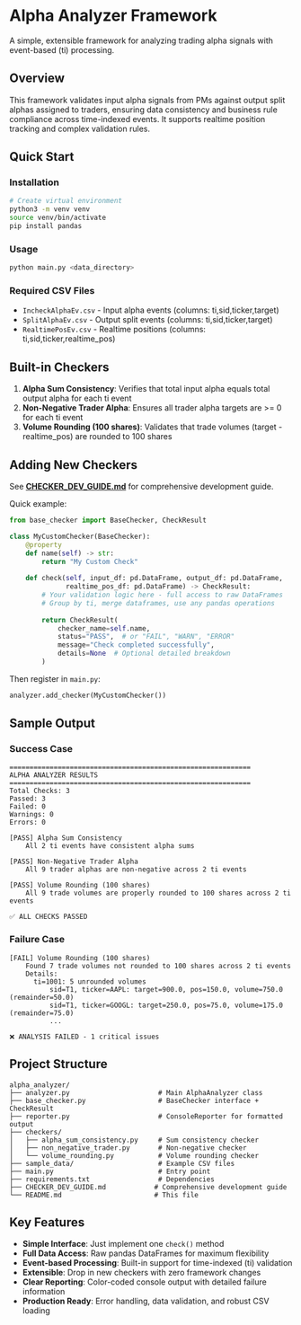 # Alpha Analyzer Framework

A simple, extensible framework for analyzing trading alpha signals with event-based (ti) processing.

## Overview

This framework validates input alpha signals from PMs against output split alphas assigned to traders, ensuring data consistency and business rule compliance across time-indexed events. It supports realtime position tracking and complex validation rules.

## Quick Start

### Installation
```bash
# Create virtual environment
python3 -m venv venv
source venv/bin/activate
pip install pandas
```

### Usage
```bash
python main.py <data_directory>
```

### Required CSV Files
- `IncheckAlphaEv.csv` - Input alpha events (columns: ti,sid,ticker,target)
- `SplitAlphaEv.csv` - Output split events (columns: ti,sid,ticker,target)
- `RealtimePosEv.csv` - Realtime positions (columns: ti,sid,ticker,realtime_pos)

## Built-in Checkers

1. **Alpha Sum Consistency**: Verifies that total input alpha equals total output alpha for each ti event
2. **Non-Negative Trader Alpha**: Ensures all trader alpha targets are >= 0 for each ti event
3. **Volume Rounding (100 shares)**: Validates that trade volumes (target - realtime_pos) are rounded to 100 shares

## Adding New Checkers

See **[CHECKER_DEV_GUIDE.md](CHECKER_DEV_GUIDE.md)** for comprehensive development guide.

Quick example:
```python
from base_checker import BaseChecker, CheckResult

class MyCustomChecker(BaseChecker):
    @property
    def name(self) -> str:
        return "My Custom Check"
    
    def check(self, input_df: pd.DataFrame, output_df: pd.DataFrame, 
              realtime_pos_df: pd.DataFrame) -> CheckResult:
        # Your validation logic here - full access to raw DataFrames
        # Group by ti, merge dataframes, use any pandas operations
        
        return CheckResult(
            checker_name=self.name,
            status="PASS",  # or "FAIL", "WARN", "ERROR"
            message="Check completed successfully",
            details=None  # Optional detailed breakdown
        )
```

Then register in `main.py`:
```python
analyzer.add_checker(MyCustomChecker())
```

## Sample Output

### Success Case
```
============================================================
ALPHA ANALYZER RESULTS
============================================================
Total Checks: 3
Passed: 3
Failed: 0
Warnings: 0
Errors: 0

[PASS] Alpha Sum Consistency
    All 2 ti events have consistent alpha sums

[PASS] Non-Negative Trader Alpha
    All 9 trader alphas are non-negative across 2 ti events

[PASS] Volume Rounding (100 shares)
    All 9 trade volumes are properly rounded to 100 shares across 2 ti events

✅ ALL CHECKS PASSED
```

### Failure Case
```
[FAIL] Volume Rounding (100 shares)
    Found 7 trade volumes not rounded to 100 shares across 2 ti events
    Details:
      ti=1001: 5 unrounded volumes
          sid=T1, ticker=AAPL: target=900.0, pos=150.0, volume=750.0 (remainder=50.0)
          sid=T1, ticker=GOOGL: target=250.0, pos=75.0, volume=175.0 (remainder=75.0)
          ...

❌ ANALYSIS FAILED - 1 critical issues
```

## Project Structure

```
alpha_analyzer/
├── analyzer.py                      # Main AlphaAnalyzer class
├── base_checker.py                  # BaseChecker interface + CheckResult
├── reporter.py                      # ConsoleReporter for formatted output
├── checkers/
│   ├── alpha_sum_consistency.py     # Sum consistency checker
│   ├── non_negative_trader.py       # Non-negative checker
│   └── volume_rounding.py           # Volume rounding checker
├── sample_data/                     # Example CSV files
├── main.py                          # Entry point
├── requirements.txt                 # Dependencies
├── CHECKER_DEV_GUIDE.md            # Comprehensive development guide
└── README.md                       # This file
```

## Key Features

- **Simple Interface**: Just implement one `check()` method
- **Full Data Access**: Raw pandas DataFrames for maximum flexibility  
- **Event-based Processing**: Built-in support for time-indexed (ti) validation
- **Extensible**: Drop in new checkers with zero framework changes
- **Clear Reporting**: Color-coded console output with detailed failure information
- **Production Ready**: Error handling, data validation, and robust CSV loading